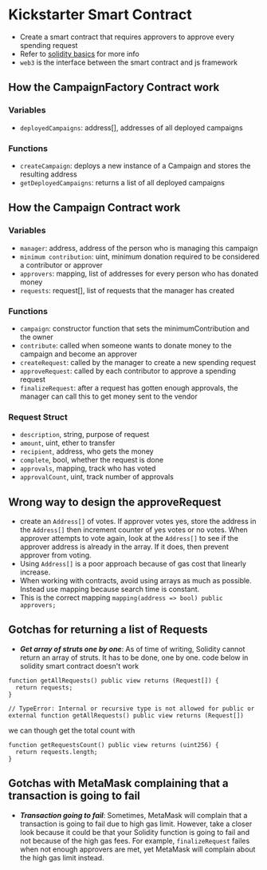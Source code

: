 # Kickstarter Smart Contract
- Create a smart contract that requires approvers to approve every spending request
- Refer to [solidity basics](https://github.com/chickensmitten/solidity-basics) for more info
- `web3` is the interface between the smart contract and js framework

## How the CampaignFactory Contract work
### Variables
- `deployedCampaigns`: address[], addresses of all deployed campaigns

### Functions
- `createCampaign`: deploys a new instance of a Campaign and stores the resulting address
- `getDeployedCampaigns`: returns a list of all deployed campaigns

## How the Campaign Contract work
### Variables
- `manager`: address, address of the person who is managing this campaign
- `minimum contribution`: uint, minimum donation required to be considered a contributor or approver
- `approvers`: mapping, list of addresses for every person who has donated money
- `requests`: request[], list of requests that the manager has created

### Functions
- `campaign`: constructor function that sets the minimumContribution and the owner
- `contribute`: called when someone wants to donate money to the campaign and become an approver
- `createRequest`: called by the manager to create a new spending request
- `approveRequest`: called by each contributor to approve a spending request
- `finalizeRequest`: after a request has gotten enough approvals, the manager can call this to get money sent to the vendor

### Request Struct
- `description`, string, purpose of request
- `amount`, uint, ether to transfer
- `recipient`, address, who gets the money
- `complete`, bool, whether the request is done
- `approvals`, mapping, track who has voted
- `approvalCount`, uint, track number of approvals

## Wrong way to design the approveRequest
- create an `Address[]` of votes. If approver votes yes, store the address in the `Address[]` then increment counter of yes votes or no votes. When approver attempts to vote again, look at the `Address[]` to see if the approver address is already in the array. If it does, then prevent approver from voting.
- Using `Address[]` is a poor approach because of gas cost that linearly increase.
- When working with contracts, avoid using arrays as much as possible. Instead use mapping because search time is constant.
- This is the correct mapping `mapping(address => bool) public approvers;`

## Gotchas for returning a list of Requests
- ***Get array of struts one by one***: As of time of writing, Solidity cannot return an array of struts. It has to be done, one by one. code below in solidity smart contract doesn't work
```
function getAllRequests() public view returns (Request[]) {
  return requests;
}

// TypeError: Internal or recursive type is not allowed for public or external function getAllRequests() public view returns (Request[])
```
we can though get the total count with
```
function getRequestsCount() public view returns (uint256) {
  return requests.length;
}
```

## Gotchas with MetaMask complaining that a transaction is going to fail
- ***Transaction going to fail***: Sometimes, MetaMask will complain that a transaction is going to fail due to high gas limit. However, take a closer look because it could be that your Solidity function is going to fail and not because of the high gas fees. For example, `finalizeRequest` failes when not enough approvers are met, yet MetaMask will complain about the high gas limit instead.